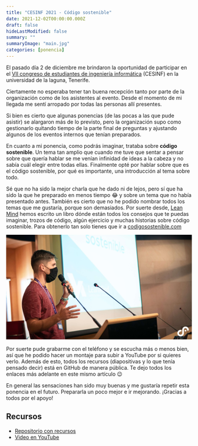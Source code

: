 ```yaml
---
title: "CESINF 2021 - Código sostenible"
date: 2021-12-02T00:00:00.000Z
draft: false
hideLastModified: false
summary: ""
summaryImage: "main.jpg"
categories: [ponencia]
---
```


El pasado día 2 de diciembre me brindaron la oportunidad de participar en el [VII congreso de estudiantes de ingeniería informática](https://www.cesinfull.com/) (CESINF) en la universidad de la laguna, Tenerife.

Ciertamente no esperaba tener tan buena recepción tanto por parte de la organización como de los asistentes al evento. Desde el momento de mi llegada me sentí arropado por todas las personas allí presentes.

Si bien es cierto que algunas ponencias (de las pocas a las que pude asistir) se alargaron más de lo previsto, pero la organización supo como gestionarlo quitando tiempo de la parte final de preguntas y ajustando algunos de los eventos internos que tenían preparados.

En cuanto a mi ponencia, como podrás imaginar, trataba sobre **código sostenible**. Un tema tan amplio que cuando me tuve que sentar a pensar sobre que quería hablar se me venían infinidad de ideas a la cabeza y no sabía cuál elegir entre todas ellas. Finalmente opté por hablar sobre que es el código sostenible, por qué es importante, una introducción al tema sobre todo.

Sé que no ha sido la mejor charla que he dado ni de lejos, pero sí que ha sido la que he preparado en menos tiempo 😂 y sobre un tema que no había presentado antes. También es cierto que no he podido nombrar todos los temas que me gustaría, porque son demasiados. Por suerte desde, [Lean Mind](https://bit.ly/3JwHHgL) hemos escrito un libro dónde están todos los consejos que te puedas imaginar, trozos de código, algún ejercicio y muchas historias sobre código sostenible. Para obtenerlo tan solo tienes que ir a [codigosostenible.com](https://bit.ly/3eDA4qC)

![main.jpg](main.jpg)

Por suerte pude grabarme con el teléfono y se escucha más o menos bien, así que he podido hacer un montaje para subir a YouTube por si quieres verlo. Además de esto, todos los recursos (diapositivas y lo que tenía pensado decir) está en GitHub de manera pública. Te dejo todos los enlaces más adelante en este mismo artículo 😉

En general las sensaciones han sido muy buenas y me gustaría repetir esta ponencia en el futuro. Prepararla un poco mejor e ir mejorando. ¡Gracias a todos por el apoyo!

## Recursos

- [Repositorio con recursos](https://github.com/criskrus/codigo-sostenible-formation)
- [Video en YouTube](https://www.youtube.com/watch?v=yECLWY2MtHE)
